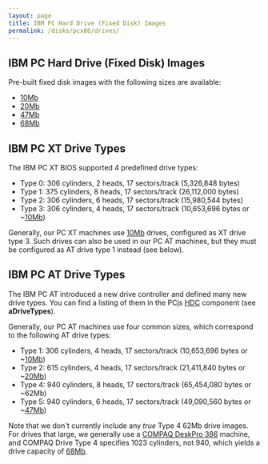 ```yaml
---
layout: page
title: IBM PC Hard Drive (Fixed Disk) Images
permalink: /disks/pcx86/drives/
---
```


IBM PC Hard Drive (Fixed Disk) Images
-------------------------------------

Pre-built fixed disk images with the following sizes are available:

* [10Mb](10mb/)
* [20Mb](20mb/)
* [47Mb](47mb/)
* [68Mb](68mb/)

IBM PC XT Drive Types
---------------------

The IBM PC XT BIOS supported 4 predefined drive types:

- Type 0: 306 cylinders, 2 heads, 17 sectors/track (5,326,848 bytes)
- Type 1: 375 cylinders, 8 heads, 17 sectors/track (26,112,000 bytes)
- Type 2: 306 cylinders, 6 heads, 17 sectors/track (15,980,544 bytes)
- Type 3: 306 cylinders, 4 heads, 17 sectors/track (10,653,696 bytes or ~[10Mb](10mb/))

Generally, our PC XT machines use [10Mb](10mb/) drives, configured as XT drive type 3.  Such drives can also
be used in our PC AT machines, but they must be configured as AT drive type 1 instead (see below).

IBM PC AT Drive Types
---------------------

The IBM PC AT introduced a new drive controller and defined many new drive types.  You can find a listing of them
in the PCjs [HDC](/modules/pcx86/lib/hdc.js) component (see **aDriveTypes**).

Generally, our PC AT machines use four common sizes, which correspond to the following AT drive types:

- Type 1: 306 cylinders, 4 heads, 17 sectors/track (10,653,696 bytes or ~[10Mb](10mb/))
- Type 2: 615 cylinders, 4 heads, 17 sectors/track (21,411,840 bytes or ~[20Mb](20mb/))
- Type 4: 940 cylinders, 8 heads, 17 sectors/track (65,454,080 bytes or ~62Mb)
- Type 5: 940 cylinders, 6 heads, 17 sectors/track (49,090,560 bytes or ~[47Mb](47mb/))

Note that we don't currently include any *true* Type 4 62Mb drive images.  For drives that large, we generally use a
[COMPAQ DeskPro 386](devices/pcx86/machine/compaq/deskpro386/) machine, and COMPAQ Drive Type 4 specifies 1023 cylinders,
not 940, which yields a drive capacity of [68Mb](68mb/).
